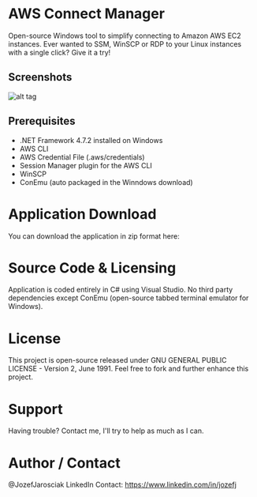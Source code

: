 # AWS Connect Manager

Open-source Windows tool to simplify connecting to Amazon AWS EC2 instances. Ever wanted to SSM, WinSCP or RDP to your Linux instances with a single click? Give it a try!

## Screenshots
![alt tag](https://i.imgur.com/HIsf3Qr.png)

## Prerequisites
- .NET Framework 4.7.2 installed on Windows
- AWS CLI
- AWS Credential File (.aws/credentials)
- Session Manager plugin for the AWS CLI
- WinSCP
- ConEmu (auto packaged in the Winndows download)

# Application Download
You can download the application in zip format here:

# Source Code & Licensing
Application is coded entirely in C# using Visual Studio. No third party dependencies except ConEmu (open-source tabbed terminal emulator for Windows). 

# License
This project is open-source released under GNU GENERAL PUBLIC LICENSE - Version 2, June 1991.
Feel free to fork and further enhance this project.

# Support
Having trouble? Contact me, I'll try to help as much as I can.

# Author / Contact
@JozefJarosciak 
LinkedIn Contact: https://www.linkedin.com/in/jozefj
